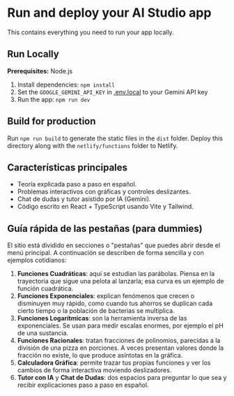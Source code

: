 # Run and deploy your AI Studio app

This contains everything you need to run your app locally.

## Run Locally

**Prerequisites:**  Node.js


1. Install dependencies:
   `npm install`
2. Set the `GOOGLE_GEMINI_API_KEY` in [.env.local](.env.local) to your Gemini API key
3. Run the app:
   `npm run dev`

## Build for production

Run `npm run build` to generate the static files in the `dist` folder. Deploy this directory along with the `netlify/functions` folder to Netlify.

## Características principales

- Teoría explicada paso a paso en español.
- Problemas interactivos con gráficas y controles deslizantes.
- Chat de dudas y tutor asistido por IA (Gemini).
- Código escrito en React + TypeScript usando Vite y Tailwind.

## Guía rápida de las pestañas (para dummies)

El sitio está dividido en secciones o "pestañas" que puedes abrir desde el
menú principal. A continuación se describen de forma sencilla y con ejemplos
cotidianos:

1. **Funciones Cuadráticas**: aquí se estudian las parábolas. Piensa en la
   trayectoria que sigue una pelota al lanzarla; esa curva es un ejemplo de
   función cuadrática.
2. **Funciones Exponenciales**: explican fenómenos que crecen o disminuyen muy
   rápido, como cuando tus ahorros se duplican cada cierto tiempo o la población
   de bacterias se multiplica.
3. **Funciones Logarítmicas**: son la herramienta inversa de las exponenciales.
   Se usan para medir escalas enormes, por ejemplo el pH de una sustancia.
4. **Funciones Racionales**: tratan fracciones de polinomios, parecidas a la
   división de una pizza en porciones. A veces presentan valores donde la
   fracción no existe, lo que produce asíntotas en la gráfica.
5. **Calculadora Gráfica**: permite trazar tus propias funciones y ver los
   cambios de forma interactiva moviendo deslizadores.
6. **Tutor con IA** y **Chat de Dudas**: dos espacios para preguntar lo que sea
   y recibir explicaciones paso a paso en español.
